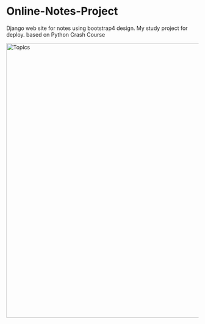 # Online-Notes-Project
Django web site for notes using bootstrap4 design. 
My study project for deploy.
based on Python Crash Course


<div>
  <img src="https://github.com/meltoroun/online-notes-project/blob/master/screenshots/topics.jpg" alt="Topics" title="Topics" width="1280" height="720">
</div>
